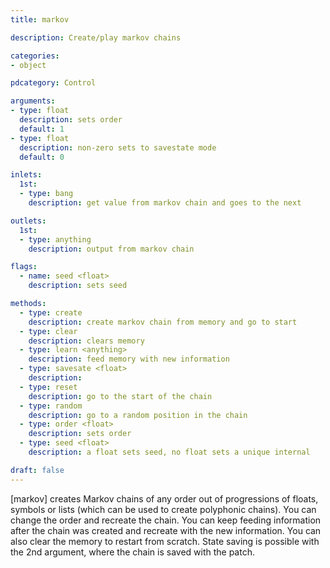 ```yaml
---
title: markov

description: Create/play markov chains

categories:
- object

pdcategory: Control

arguments:
- type: float 
  description: sets order
  default: 1
- type: float
  description: non-zero sets to savestate mode 
  default: 0

inlets:
  1st:
  - type: bang
    description: get value from markov chain and goes to the next

outlets:
  1st:
  - type: anything
    description: output from markov chain

flags:
  - name: seed <float>
    description: sets seed

methods:
  - type: create
    description: create markov chain from memory and go to start
  - type: clear
    description: clears memory
  - type: learn <anything>
    description: feed memory with new information
  - type: savesate <float>
    description: 
  - type: reset
    description: go to the start of the chain
  - type: random
    description: go to a random position in the chain
  - type: order <float>
    description: sets order
  - type: seed <float>
    description: a float sets seed, no float sets a unique internal

draft: false
---
```


[markov] creates Markov chains of any order out of progressions of floats, symbols or lists (which can be used to create polyphonic chains). You can change the order and recreate the chain. You can keep feeding information after the chain was created and recreate with the new information. You can also clear the memory to restart from scratch. State saving is possible with the 2nd argument, where the chain is saved with the patch.
